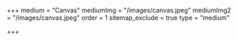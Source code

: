 +++
medium = "Canvas"
mediumImg = "/images/canvas.jpeg"
mediumImg2 = "/images/canvas.jpeg"
order = 1
sitemap_exclude = true
type = "medium"

+++
